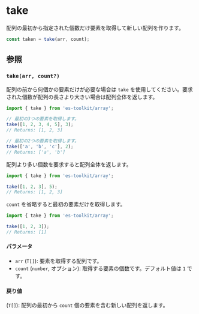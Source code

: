 # take

配列の最初から指定された個数だけ要素を取得して新しい配列を作ります。

```typescript
const taken = take(arr, count);
```

## 参照

### `take(arr, count?)`

配列の前から何個かの要素だけが必要な場合は `take` を使用してください。要求された個数が配列の長さより大きい場合は配列全体を返します。

```typescript
import { take } from 'es-toolkit/array';

// 最初の3つの要素を取得します。
take([1, 2, 3, 4, 5], 3);
// Returns: [1, 2, 3]

// 最初の2つの要素を取得します。
take(['a', 'b', 'c'], 2);
// Returns: ['a', 'b']
```

配列より多い個数を要求すると配列全体を返します。

```typescript
import { take } from 'es-toolkit/array';

take([1, 2, 3], 5);
// Returns: [1, 2, 3]
```

`count` を省略すると最初の要素だけを取得します。

```typescript
import { take } from 'es-toolkit/array';

take([1, 2, 3]);
// Returns: [1]
```

#### パラメータ

- `arr` (`T[]`): 要素を取得する配列です。
- `count` (`number`, オプション): 取得する要素の個数です。デフォルト値は `1` です。

#### 戻り値

(`T[]`): 配列の最初から `count` 個の要素を含む新しい配列を返します。
